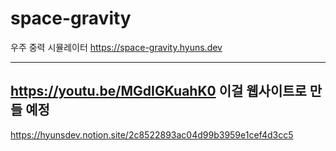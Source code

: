 # space-gravity
우주 중력 시뮬레이터
https://space-gravity.hyuns.dev

---
https://youtu.be/MGdIGKuahK0 이걸 웹사이트로 만들 예정
---
https://hyunsdev.notion.site/2c8522893ac04d99b3959e1cef4d3cc5
